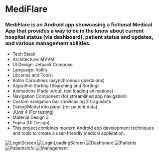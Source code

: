 # MediFlare
### MediFlare is an Android app showcasing a fictional Medical App that provides a way to be in the know about current hospital status (via dashboard), patient status and updates, and various management abilities.

- Tech Stack
- Architecture: MVVM
- UI Design: Jetpack Compose
- Language: Kotlin
- Libraries and Tools:
- Kotlin Coroutines (asynchronous opertaions)
- Algorithm Sorting (Searching and Sorting)
- Animations (Fade in/out, test loading animations)
- Navigation Component (for streamlined app navigation)
- Custom navigation bar showcasing 3 fragments
- Dialog/Modal info panel (for patient data)
- JUnit 4 (For testing)
- Material Design 3
- Figma (UI Design)
- This project combines modern Android app development techniques and tools to create a user-friendly medical application.

![LoginScreen](https://github.com/Cfoulcard/MediFlare/blob/main/Mediflarelogin.png)
![LoginLoadingScreen](https://github.com/Cfoulcard/MediFlare/blob/main/MediFlare_Login_Loading.png)
![Dashboard](https://github.com/Cfoulcard/MediFlare/blob/main/MediFlare_Dashboard.png)
![Patients](https://github.com/Cfoulcard/MediFlare/blob/main/MediFlare_Patients.png)
![PatientsInfo](https://github.com/Cfoulcard/MediFlare/blob/main/MediFlare_Patient_Info.png)
![Management](https://github.com/Cfoulcard/MediFlare/blob/main/MediFlare_Management_Console.png)
